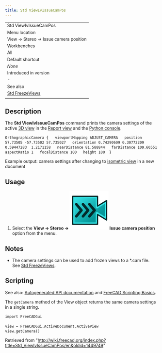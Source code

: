 ```yaml
---
title: Std ViewIvIssueCamPos
---
```


|                                                       |
| ----------------------------------------------------- |
| Std ViewIvIssueCamPos                                 |
| Menu location                                         |
| View → Stereo → Issue camera position                 |
| Workbenches                                           |
| All                                                   |
| Default shortcut                                      |
| _None_                                                |
| Introduced in version                                 |
| -                                                     |
| See also                                              |
| [Std FreezeViews](/Std_FreezeViews "Std FreezeViews") |
|                                                       |

## Description

The **Std ViewIvIssueCamPos** command prints the camera settings of the active [3D view](/3D_view "3D view") in the [Report view](/Report_view "Report view") and the [Python console](/Python_console "Python console").

```
OrthographicCamera {   viewportMapping ADJUST_CAMERA   position 57.73505 -57.73502 57.735027   orientation 0.74290609 0.30772209 0.59447283  1.2171158   nearDistance 81.588844   farDistance 109.60551   aspectRatio 1   focalDistance 100   height 100  }

```

Example output: camera settings after changing to [isometric view](/Std_ViewIsometric "Std ViewIsometric") in a new document

## Usage

1. Select the **View → Stereo → ![](/src/assets/images/Std_ViewIvIssueCamPos.svg) Issue camera position** option from the menu.

## Notes

- The camera settings can be used to add frozen views to a \*.cam file. See [Std FreezeViews](/Std_FreezeViews "Std FreezeViews").

## Scripting

See also: [Autogenerated API documentation](https://freecad.github.io/SourceDoc/) and [FreeCAD Scripting Basics](/FreeCAD_Scripting_Basics "FreeCAD Scripting Basics").

The `getCamera` method of the View object returns the same camera settings in a single string.

```
import FreeCADGui

view = FreeCADGui.ActiveDocument.ActiveView
view.getCamera()

```

Retrieved from "<http://wiki.freecad.org/index.php?title=Std_ViewIvIssueCamPos/en&oldid=1449749>"
